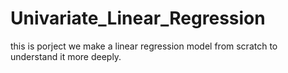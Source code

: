 # Univariate_Linear_Regression

this is porject we make a linear regression model from scratch to understand it more deeply.
